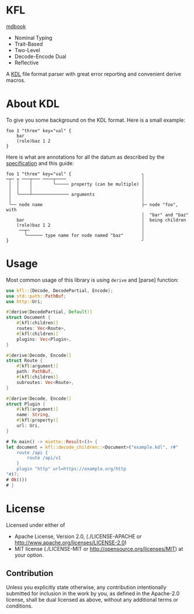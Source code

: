 # KFL

[mdbook](https://synthet-ic.github.io/kfl/)

- Nominal Typing
- Trait-Based
- Two-Level
- Decode-Encode Dual
- Reflective

A [KDL](https://kdl.dev) file format parser with great error reporting and convenient derive macros.

# About KDL

To give you some background on the KDL format. Here is a small example:

```kdl
foo 1 "three" key="val" {
    bar
    (role)baz 1 2
}
```

Here is what are annotations for all the datum as described by the [specification] and this guide:

```text
foo 1 "three" key="val" {                           ╮
─┬─ ┬ ───┬─── ────┬────                             │
 │  │    │        ╰───── property (can be multiple) │
 │  │    │                                          │
 │  ╰────┴────────────── arguments                  │
 │                                                  │
 ╰── node name                                      ├─ node "foo", with
                                                    │  "bar" and "baz"
    bar                                             │  being children
    (role)baz 1 2                                   │
     ──┬─                                           │
       ╰────── type name for node named "baz"       │
}                                                   ╯
```

# Usage

Most common usage of this library is using `derive` and [parse] function:

```rust
use kfl::{Decode, DecodePartial, Encode};
use std::path::PathBuf;
use http::Uri;

#[derive(DecodePartial, Default)]
struct Document {
    #[kfl(children)]
    routes: Vec<Route>,
    #[kfl(children)]
    plugins: Vec<Plugin>,
}

#[derive(Decode, Encode)]
struct Route {
    #[kfl(argument)]
    path: PathBuf,
    #[kfl(children)]
    subroutes: Vec<Route>,
}

#[derive(Decode, Encode)]
struct Plugin {
    #[kfl(argument)]
    name: String,
    #[kfl(property)]
    url: Uri,
}

# fn main() -> miette::Result<()> {
let document = kfl::decode_children::<Document>("example.kdl", r#"
    route /api {
        route /api/v1
    }
    plugin "http" url=https://example.org/http
"#)?;
# Ok(())
# }
```

License
=======

Licensed under either of

* Apache License, Version 2.0,
  (./LICENSE-APACHE or <http://www.apache.org/licenses/LICENSE-2.0>)
* MIT license (./LICENSE-MIT or <http://opensource.org/licenses/MIT>)
  at your option.

Contribution
------------

Unless you explicitly state otherwise, any contribution intentionally submitted for inclusion in the work by you, as defined in the Apache-2.0 license, shall be dual licensed as above, without any additional terms or conditions.


[specification]: https://github.com/kdl-org/kdl/blob/main/SPEC.md
[miette]: https://docs.rs/miette/
[miette guide]: https://docs.rs/miette/latest/miette/#-handler-options
